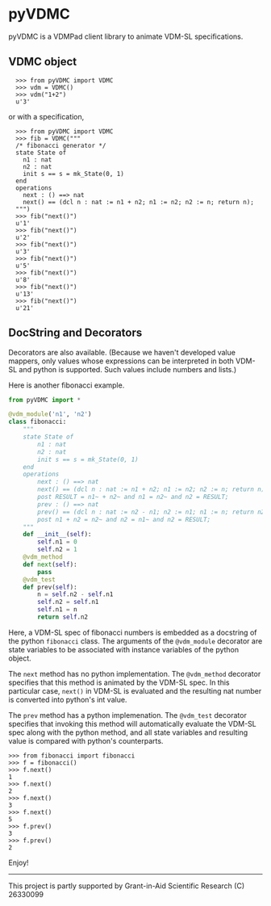 # pyVDMC
pyVDMC is a VDMPad client library to animate VDM-SL specifications.

## VDMC object

```
  >>> from pyVDMC import VDMC
  >>> vdm = VDMC()
  >>> vdm("1+2")
  u'3'
```

  or with a specification,

```
  >>> from pyVDMC import VDMC
  >>> fib = VDMC("""
  /* fibonacci generator */
  state State of 
    n1 : nat 
    n2 : nat 
    init s == s = mk_State(0, 1)
  end 
  operations 
    next : () ==> nat 
    next() == (dcl n : nat := n1 + n2; n1 := n2; n2 := n; return n);
  """)
  >>> fib("next()")
  u'1'
  >>> fib("next()")
  u'2'
  >>> fib("next()")
  u'3'
  >>> fib("next()")
  u'5'
  >>> fib("next()")
  u'8'
  >>> fib("next()")
  u'13'
  >>> fib("next()")
  u'21'
```

## DocString and Decorators

Decorators are also available.
(Because we haven't developed value mappers, only values whose expressions can be interpreted in both VDM-SL and python is supported. Such values include numbers and lists.)

Here is another fibonacci example.
```python
from pyVDMC import *

@vdm_module('n1', 'n2')
class fibonacci:
    """
    state State of 
        n1 : nat
        n2 : nat
        init s == s = mk_State(0, 1)
    end
    operations
        next : () ==> nat
        next() == (dcl n : nat := n1 + n2; n1 := n2; n2 := n; return n)
        post RESULT = n1~ + n2~ and n1 = n2~ and n2 = RESULT;
        prev : () ==> nat
        prev() == (dcl n : nat := n2 - n1; n2 := n1; n1 := n; return n2)
        post n1 + n2 = n2~ and n2 = n1~ and n2 = RESULT;
    """
    def __init__(self):
        self.n1 = 0
        self.n2 = 1
    @vdm_method
    def next(self):
        pass
    @vdm_test
    def prev(self):
        n = self.n2 - self.n1
        self.n2 = self.n1
        self.n1 = n
        return self.n2
```
Here, a VDM-SL spec of fibonacci numbers is embedded as a docstring of the python `fibonacci` class.
The arguments of the `@vdm_module` decorator are state variables to be associated with instance variables of the python object.

The `next` method has no python implementation.
The `@vdm_method` decorator specifies that this method is animated by the VDM-SL spec.
In this particular case, `next()` in VDM-SL is evaluated and the resulting nat number is converted into python's int value.

The `prev` method has a python implemenation.
The `@vdm_test` decorator specifies that invoking this method will automatically evaluate the VDM-SL spec along with the python method, and all state variables and resulting value is compared with python's counterparts.

```
>>> from fibonacci import fibonacci
>>> f = fibonacci()
>>> f.next()
1
>>> f.next()
2
>>> f.next()
3
>>> f.next()
5
>>> f.prev()
3
>>> f.prev()
2
```

Enjoy!

---
This project is partly supported by Grant-in-Aid Scientific Research (C) 26330099
